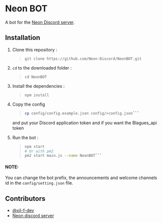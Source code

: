 # Neon BOT

A bot for the [Neon Discord server](https://discord.gg/qU7RkH8XNF).

## Installation

1. Clone this repository :

    > `git clone https://github.com/Neon-Discord/NeonBOT.git`

2. `cd` to the downloaded folder :

    > `cd NeonBOT`

3. Install the dependencies :

    > `npm install`

4. Copy the config

    > ````bash
    > cp config/config.example.json config/>config.json```
    > ````

    and put your Discord application token and if you want the Blagues_api token

5. Run the bot :
    > ````bash
    > npm start
    > # Or with pm2
    > pm2 start main.js --name NeonBOT```
    > ````

#### NOTE:

You can change the bot prefix, the announcements and welcome channels id in the `config/setting.json` file.

## Contributors

-   [@xil-f-dev](https://github.com/xil-f-dev)
-   [Neon discord server](https://discord.gg/qU7RkH8XNF)

